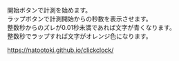 開始ボタンで計測を始めます。<br>
ラップボタンで計測開始からの秒数を表示させます。<br>
整数秒からのズレが0.01秒未満であれば文字が青くなります。<br>
整数秒でラップすれば文字がオレンジ色になります。

https://natootoki.github.io/clickclock/
